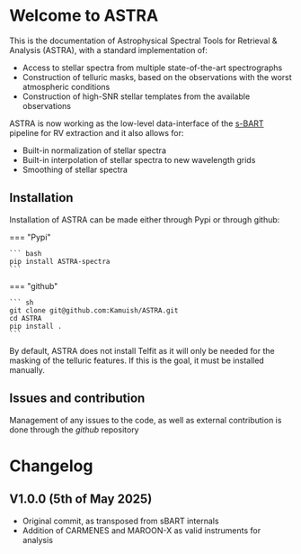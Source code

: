 # Welcome to ASTRA 

This is the documentation of Astrophysical Spectral Tools for Retrieval & Analysis (ASTRA), with a standard implementation of:

- Access to stellar spectra from multiple state-of-the-art spectrographs
- Construction of telluric masks, based on the observations with the worst atmospheric conditions
- Construction of high-SNR stellar templates from the available observations

ASTRA is now working as the low-level data-interface of the [s-BART](https://github.com/iastro-pt/sBART) pipeline for RV extraction and it also allows for:

- Built-in normalization of stellar spectra
- Built-in interpolation of stellar spectra to new wavelength grids
- Smoothing of stellar spectra


## Installation

Installation of ASTRA can be made either through Pypi or through github:


=== "Pypi"

    ``` bash
    pip install ASTRA-spectra
    ```

=== "github"

    ``` sh
    git clone git@github.com:Kamuish/ASTRA.git
    cd ASTRA
    pip install . 
    ```

By default, ASTRA does not install Telfit as it will only be needed for the masking of the telluric features. If this is the goal, it must be installed manually.

## Issues and contribution

Management of any issues to the code, as well as external contribution is done through the *github* repository

# Changelog

## V1.0.0 (5th of May 2025)

- Original commit, as transposed from sBART internals
- Addition of CARMENES and MAROON-X as valid instruments for analysis
